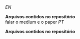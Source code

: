 *EN*

**Arquivos contidos no repositório**<br />
falar o medium e o paper
*PT*

**Arquivos contidos no repositório**

